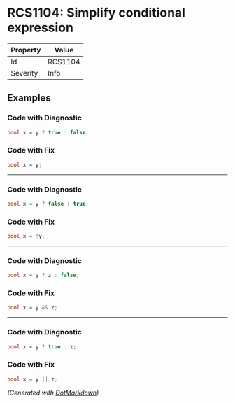 # RCS1104: Simplify conditional expression

| Property | Value   |
| -------- | ------- |
| Id       | RCS1104 |
| Severity | Info    |

## Examples

### Code with Diagnostic

```csharp
bool x = y ? true : false;
```

### Code with Fix

```csharp
bool x = y;
```

- - -

### Code with Diagnostic

```csharp
bool x = y ? false : true;
```

### Code with Fix

```csharp
bool x = !y;
```

- - -

### Code with Diagnostic

```csharp
bool x = y ? z : false;
```

### Code with Fix

```csharp
bool x = y && z;
```

- - -

### Code with Diagnostic

```csharp
bool x = y ? true : z;
```

### Code with Fix

```csharp
bool x = y || z;
```


*\(Generated with [DotMarkdown](http://github.com/JosefPihrt/DotMarkdown)\)*